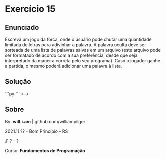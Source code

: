 # Exercício 15

## Enunciado

Escreva um jogo da forca, onde o usuário pode chutar uma quantidade limitada de letras para adivinhar a palavra. A palavra oculta deve ser sorteada de uma lista de palavras salvas em um arquivo (este arquivo pode ser formatado de acordo com a sua preferência, desde que seja interpretado da maneira correta pelo seu programa). Caso o jogador ganhe a partida, o mesmo poderá adicionar uma palavra à lista.

## Solução

<!-->
```py

```
<-->

## Sobre

By: **will.i.am** | github.com/williampilger

2021.11.?? - Bom Princípio - RS

♪ ? - ?

Curso: **Fundamentos de Programação**